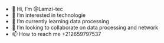 - 👋 Hi, I’m @Lamzi-tec
- 👀 I’m interested in technologie
- 🌱 I’m currently learning data processing
- 💞️ I’m looking to collaborate on data processing and network
- 📫 How to reach me +212659797537

<!---
Lamzi-tec/Lamzi-tec is a ✨ special ✨ repository because its `lamzi` (this file) appears on your GitHub profile.
You can click the Preview link to take a look at your changes.
--->
